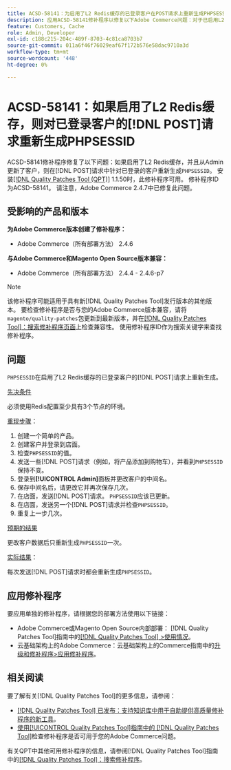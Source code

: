 ```yaml
---
title: ACSD-58141：为启用了L2 Redis缓存的已登录客户在POST请求上重新生成PHPSESSID
description: 应用ACSD-58141修补程序以修复以下Adobe Commerce问题：对于已启用L2 Redis缓存的登录客户，在店面区域重新生成“PHPSESSID”的POST请求，并从管理员处更新该客户。
feature: Customers, Cache
role: Admin, Developer
exl-id: c188c215-204c-489f-8703-4c81ca8703b7
source-git-commit: 011a6f46f76029eaf67f172b576e58dac9710a3d
workflow-type: tm+mt
source-wordcount: '448'
ht-degree: 0%

---
```


# ACSD-58141：如果启用了L2 Redis缓存，则对已登录客户的[!DNL POST]请求重新生成PHPSESSID

ACSD-58141修补程序修复了以下问题：如果启用了L2 Redis缓存，并且从Admin更新了客户，则在[!DNL POST]请求中针对已登录的客户重新生成`PHPSESSID`。 安装[[!DNL Quality Patches Tool (QPT)]](https://experienceleague.adobe.com/zh-hans/docs/commerce-operations/tools/quality-patches-tool/quality-patches-tool-to-self-serve-quality-patches) 1.1.50时，此修补程序可用。 修补程序ID为ACSD-58141。 请注意，Adobe Commerce 2.4.7中已修复此问题。

## 受影响的产品和版本

**为Adobe Commerce版本创建了修补程序：**

* Adobe Commerce（所有部署方法） 2.4.6

**与Adobe Commerce和Magento Open Source版本兼容：**

* Adobe Commerce（所有部署方法） 2.4.4 - 2.4.6-p7

>[!NOTE]
>
>该修补程序可能适用于具有新[!DNL Quality Patches Tool]发行版本的其他版本。 要检查修补程序是否与您的Adobe Commerce版本兼容，请将`magento/quality-patches`包更新到最新版本，并在[[!DNL Quality Patches Tool]：搜索修补程序页面](https://experienceleague.adobe.com/tools/commerce-quality-patches/index.html?lang=zh-Hans)上检查兼容性。 使用修补程序ID作为搜索关键字来查找修补程序。

## 问题

`PHPSESSID`在启用了L2 Redis缓存的已登录客户的[!DNL POST]请求上重新生成。

<u>先决条件</u>

必须使用Redis配置至少具有3个节点的环境。

<u>重现步骤</u>：

1. 创建一个简单的产品。
1. 创建客户并登录到店面。
1. 检查`PHPSESSID`的值。
1. 发送一些[!DNL POST]请求（例如，将产品添加到购物车），并看到`PHPSESSID`保持不变。
1. 登录到&#x200B;**[!UICONTROL Admin]**&#x200B;面板并更改客户的中间名。
1. 保存中间名后，请更改它并再次保存几次。
1. 在店面，发送[!DNL POST]请求。 `PHPSESSID`应该已更新。
1. 在店面，发送另一个[!DNL POST]请求并检查`PHPSESSID`。
1. 重复上一步几次。

<u>预期的结果</u>

更改客户数据后只重新生成`PHPSESSID`一次。

<u>实际结果</u>：

每次发送[!DNL POST]请求时都会重新生成`PHPSESSID`。

## 应用修补程序

要应用单独的修补程序，请根据您的部署方法使用以下链接：

* Adobe Commerce或Magento Open Source内部部署： [!DNL Quality Patches Tool]指南中的[[!DNL Quality Patches Tool] >使用情况](/help/tools/quality-patches-tool/usage.md)。
* 云基础架构上的Adobe Commerce：云基础架构上的Commerce指南中的[升级和修补程序>应用修补程序](https://experienceleague.adobe.com/docs/commerce-cloud-service/user-guide/develop/upgrade/apply-patches.html?lang=zh-Hans)。

## 相关阅读

要了解有关[!DNL Quality Patches Tool]的更多信息，请参阅：

* [[!DNL Quality Patches Tool] 已发布：支持知识库中用于自助提供高质量修补程序的新工具](https://experienceleague.adobe.com/zh-hans/docs/commerce-operations/tools/quality-patches-tool/quality-patches-tool-to-self-serve-quality-patches)。
* [使用[!UICONTROL Quality Patches Tool]指南中的 [!DNL Quality Patches Tool]](/help/tools/quality-patches-tool/patches-available-in-qpt/check-patch-for-magento-issue-with-magento-quality-patches.md)检查修补程序是否可用于您的Adobe Commerce问题。


有关QPT中其他可用修补程序的信息，请参阅[!DNL Quality Patches Tool]指南中的[[!DNL Quality Patches Tool]：搜索修补程序](https://experienceleague.adobe.com/tools/commerce-quality-patches/index.html?lang=zh-Hans)。
